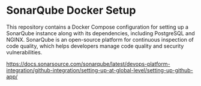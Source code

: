 # SonarQube Docker Setup

This repository contains a Docker Compose configuration for setting up a SonarQube instance along with its dependencies, including PostgreSQL and NGINX. SonarQube is an open-source platform for continuous inspection of code quality, which helps developers manage code quality and security vulnerabilities.

https://docs.sonarsource.com/sonarqube/latest/devops-platform-integration/github-integration/setting-up-at-global-level/setting-up-github-app/
